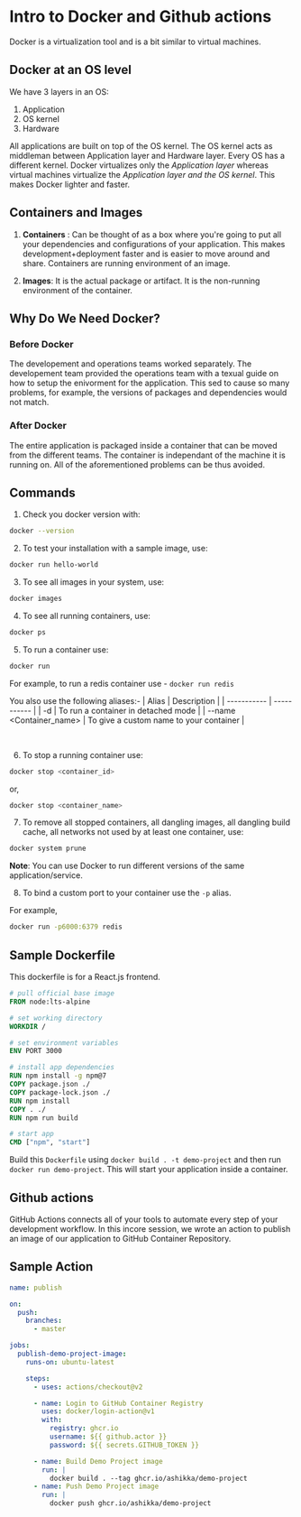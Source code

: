 # Intro to Docker and Github actions

Docker is a virtualization tool and is a bit similar to virtual machines.

## Docker at an OS level
We have 3 layers in an OS: 
1. Application
2. OS kernel
3. Hardware

All applications are built on top of the OS kernel. The OS kernel acts as middleman between Application layer and Hardware layer. Every OS has a different kernel.
Docker virtualizes only the *Application layer* whereas virtual machines virtualize the *Application layer and the OS kernel*.
This makes Docker lighter and faster.

## Containers and Images

1. **Containers** : Can be thought of as a box where you're going to put all your dependencies and configurations of your application. This makes development+deployment faster and is easier to move around and share. Containers are running environment of an image. 

2. **Images**: It is the actual package or artifact. It is the non-running environment of the container. 
	
## Why Do We Need Docker? 

### Before Docker
The developement and operations teams worked separately. The developement team provided the operations team with a texual guide on how to setup the enivorment for the application. This sed to cause so many problems, for example, the versions of packages and dependencies would not match. 

### After Docker
The entire application is packaged inside a container that can be moved from the different teams. The container is independant of the machine it is running on. All of the aforementioned problems can be thus avoided.
	
## Commands	
1. Check you docker version with: 
```bash
docker --version
```
2. To test your installation with a sample image, use:
```bash
docker run hello-world
```

3. To see all images in your system, use: 
```bash
docker images
```

4. To see all running containers, use: 
```bash
docker ps
```

5. To run a container use: 

```bash
docker run
```

For example, to run a redis container use - `docker run redis`

You also use the following aliases:-
| Alias     | Description |
| ----------- | ----------- |
| -d      | To run a container in detached mode      |
| --name <Container_name>   | To give a custom name to your container       |

<br>

6. To stop a running container use: 
```bash
docker stop <container_id>
```
or,
```bash
docker stop <container_name>
```

7. To remove all stopped containers, all dangling images, all dangling build cache, all networks not used by at least one container, use:

```bash
docker system prune
```

**Note**: You can use Docker to run different versions of the same application/service.

8. To bind a custom port to your container use the `-p` alias.

For example,

```bash
docker run -p6000:6379 redis
```


## Sample Dockerfile

This dockerfile is for a React.js frontend. 

```Dockerfile
# pull official base image
FROM node:lts-alpine

# set working directory
WORKDIR /

# set environment variables 
ENV PORT 3000

# install app dependencies
RUN npm install -g npm@7
COPY package.json ./
COPY package-lock.json ./
RUN npm install
COPY . ./
RUN npm run build

# start app
CMD ["npm", "start"]
```

Build this `Dockerfile` using `docker build . -t demo-project` and then run `docker run demo-project`. This will start your application inside a container. 



## Github actions
GitHub Actions connects all of your tools to automate every step of your development workflow.
In this incore session, we wrote an action to publish an image of our application to GitHub Container Repository.

## Sample Action

```yml
name: publish

on:
  push:
    branches:
      - master

jobs:
  publish-demo-project-image:
    runs-on: ubuntu-latest

    steps:
      - uses: actions/checkout@v2

      - name: Login to GitHub Container Registry
        uses: docker/login-action@v1
        with:
          registry: ghcr.io
          username: ${{ github.actor }}
          password: ${{ secrets.GITHUB_TOKEN }}

      - name: Build Demo Project image
        run: |
          docker build . --tag ghcr.io/ashikka/demo-project
      - name: Push Demo Project image
        run: |
          docker push ghcr.io/ashikka/demo-project
```
